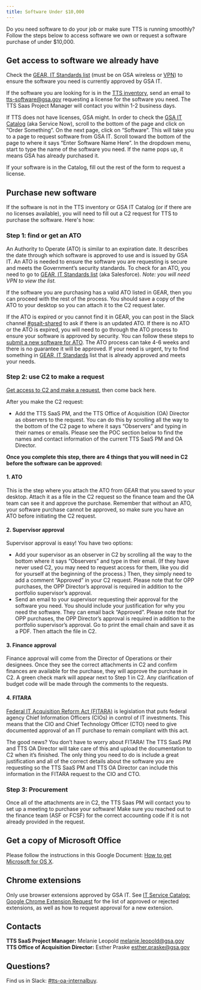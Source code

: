 ```yaml
---
title: Software Under $10,000
---
```


Do you need software to do your job or make sure TTS is running smoothly? Follow the steps below to access software we own or request a software purchase of under $10,000.

<!-- [Commented out until this page exists] If you need to purchase more expensive software, see [software requests over $10,000](). -->

## Get access to software we already have

Check the [GEAR, IT Standards list](https://ea.gsa.gov/#!/applications) (must be on GSA wireless or [VPN]({{site.baseurl}}/vmware-horizon/#logging-into-vmware-horizon)) to ensure the software you need is currently approved by GSA IT.

If the software you are looking for is in the [TTS inventory](https://docs.google.com/spreadsheets/d/15FxfSsf6i1bV7X1XBeJM0ok3LVCgbAGj-VFw7LdQ7qY/edit?usp=sharing), send an email to [tts-software@gsa.gov](mailto:tts-software@gsa.gov) requesting a license for the software you need. The TTS Saas Project Manager will contact you within 1-2 business days.

If TTS does not have licenses, GSA might. In order to check the [GSA IT Catalog](https://gsa.service-now.com/sp/) (aka Service Now), scroll to the bottom of the page and click on “Order Something”. On the next page, click on “Software”. This will take you to a page to request software from GSA IT. Scroll toward the bottom of the page to where it says “Enter Software Name Here”. In the dropdown menu, start to type the name of the software you need. If the name pops up, it means GSA has already purchased it.

If your software is in the Catalog, fill out the rest of the form to request a license.

## Purchase new software

If the software is not in the TTS inventory or GSA IT Catalog (or if there are no licenses available), you will need to fill out a C2 request for TTS to purchase the software. Here's how:

### Step 1: find or get an ATO

An Authority to Operate (ATO) is similar to an expiration date. It describes the date through which software is approved to use and is issued by GSA IT. An ATO is needed to ensure the software you are requesting is secure and meets the Government’s security standards. To check for an ATO, you need to go to [GEAR, IT Standards list](https://ea.gsa.gov/#!/itstandards) (aka Salesforce). *Note: you will need VPN to view the list.*

If the software you are purchasing has a valid ATO listed in GEAR, then you can proceed with the rest of the process. You should save a copy of the ATO to your desktop so you can attach it to the C2 request later. 

If the ATO is expired or you cannot find it in GEAR, you can post in the Slack channel [#gsait-shared](https://gsa-tts.slack.com/messages/gsait-shared/) to ask if there is an updated ATO. If there is no ATO or the ATO is expired, you will need to go through the ATO process to ensure your software is approved by security. You can follow these steps to [submit a new software for ATO](https://insite.gsa.gov/topics/information-technology/do-it-yourself-self-help/software-and-applications/software-downloads-and-requests/it-standards). The ATO process can take 4-6 weeks and there is no guarantee it will be approved. If your need is urgent, try to find something in [GEAR, IT Standards](https://ea.gsa.gov/#!/itstandards) list that is already approved and meets your needs.

### Step 2: use C2 to make a request

[Get access to C2 and make a request]({{site.baseurl}}/purchase-requests/#c2), then come back here.

After you make the C2 request:

* Add the TTS SaaS PM, and the TTS Office of Acquisition (OA) Director as observers to the request. You can do this by scrolling all the way to the bottom of the C2 page to where it says “Observers” and typing in their names or emails. Please see the POC section below to find the names and contact information of the current TTS SaaS PM and OA Director. 

**Once you complete this step, there are 4 things that you will need in C2 before the software can be approved:**

#### 1. ATO

This is the step where you attach the ATO from GEAR that you saved to your desktop. Attach it as a file in the C2 request so the finance team and the OA team can see it and approve the purchase. Remember that without an ATO, your software purchase cannot be approved, so make sure you have an ATO before initiating the C2 request.

#### 2. Supervisor approval

Supervisor approval is easy! You have two options: 

  - Add your supervisor as an observer in C2 by scrolling all the way to the bottom where it says “Observers” and type in their email. (If they have never used C2, you may need to request access for them, like you did for yourself at the beginning of the process.) Then, they simply need to add a comment “Approved” in your C2 request. Please note that for OPP purchases, the OPP Director’s approval is required in addition to the portfolio supervisor’s approval.
  - Send an email to your supervisor requesting their approval for the software you need. You should include your justification for why you need the software. They can email back “Approved”. Please note that for OPP purchases, the OPP Director’s approval is required in addition to the portfolio supervisor’s approval. Go to print the email chain and save it as a PDF. Then attach the file in C2. 

#### 3. Finance approval

Finance approval will come from the Director of Operations or their designees. Once they see the correct attachments in C2 and confirm finances are available for the purchase, they will approve the purchase in C2. A green check mark will appear next to Step 1 in C2. Any clarification of budget code will be made through the comments to the requests.

#### 4. FITARA

[Federal IT Acquisition Reform Act (FITARA)](https://management.cio.gov/) is legislation that puts federal agency Chief Information Officers (CIOs) in control of IT investments. This means that the CIO and Chief Technology Officer (CTO) need to give documented approval of an IT purchase to remain compliant with this act.

The good news? You don’t have to worry about FITARA! The TTS SaaS PM and TTS OA Director will take care of this and upload the documentation to C2 when it’s finished. The only thing you need to do is include a great justification and all of the correct details about the software you are requesting so the TTS SaaS PM and TTS OA Director can include this information in the FITARA request to the CIO and CTO.

### Step 3: Procurement

Once all of the attachments are in C2, the TTS Saas PM will contact you to set up a meeting to purchase your software! Make sure you reached out to the finance team (ASF or FCSF) for the correct accounting code if it is not already provided in the request. 

## Get a copy of Microsoft Office

Please follow the instructions in this Google Document: [How to get Microsoft for OS X](https://docs.google.com/document/d/1ca1Ka0R9XBaxRhpagGUKPgVzO589_bx89GWMogQintM/edit?usp=sharing).

## Chrome extensions

Only use browser extensions approved by GSA IT. See [IT Service Catalog: Google Chrome Extension Request](https://insite.gsa.gov/topics/information-technology/assistance-and-help-desks/service-catalog/it-service-catalog-google-chrome-extension-request?term=google%20extensions) for the list of approved or rejected extensions, as well as how to request approval for a new extension.

## Contacts

**TTS SaaS Project Manager:** Melanie Leopold [melanie.leopold@gsa.gov](mailto:melanie.leopold@gsa.gov)  
**TTS Office of Acquisition Director:** Esther Praske [esther.praske@gsa.gov](mailto:esther.praske@gsa.gov)

## Questions?

Find us in Slack: [#tts-oa-internalbuy](https://gsa-tts.slack.com/messages/tts-oa-internalbuy).



